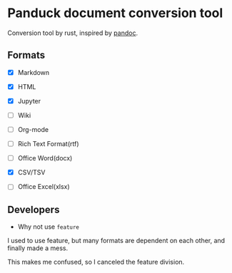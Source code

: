 Panduck document conversion tool
================================

Conversion tool by rust, inspired by [pandoc]().

## Formats

- [x] Markdown
- [x] HTML
- [x] Jupyter
- [ ] Wiki
- [ ] Org-mode
- [ ] Rich Text Format(rtf)
- [ ] Office Word(docx)
- [x] CSV/TSV
- [ ] Office Excel(xlsx)


## Developers



- Why not use `feature`

I used to use feature, but many formats are dependent on each other, and finally made a mess.

This makes me confused, so I canceled the feature division.